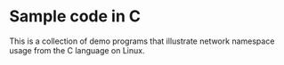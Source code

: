 # Sample code in C

This is a collection of demo programs that illustrate network namespace usage from the C language on Linux.
